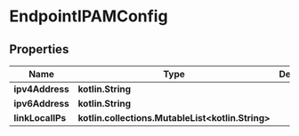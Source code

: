
# EndpointIPAMConfig

## Properties
Name | Type | Description | Notes
------------ | ------------- | ------------- | -------------
**ipv4Address** | **kotlin.String** |  |  [optional]
**ipv6Address** | **kotlin.String** |  |  [optional]
**linkLocalIPs** | **kotlin.collections.MutableList&lt;kotlin.String&gt;** |  |  [optional]



